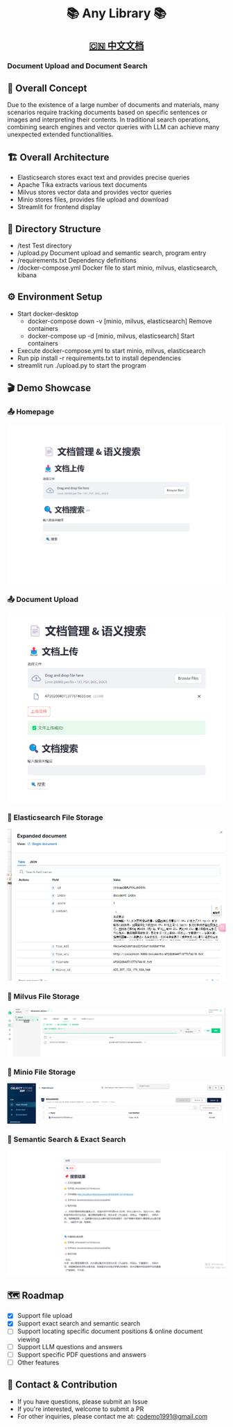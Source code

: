 <div align="center">
 <h1>📚 Any Library 📚</h1>
  <h2> <a href="README-ZH.md">🇨🇳 中文文档</a></h2>
</div>

### Document Upload and Document Search

## 🎯 Overall Concept
Due to the existence of a large number of documents and materials, many scenarios require tracking documents based on specific sentences or images and interpreting their contents. In traditional search operations, combining search engines and vector queries with LLM can achieve many unexpected extended functionalities.

## 🏗️ Overall Architecture
- Elasticsearch stores exact text and provides precise queries
- Apache Tika extracts various text documents
- Milvus stores vector data and provides vector queries
- Minio stores files, provides file upload and download
- Streamlit for frontend display

## 📁 Directory Structure
- /test Test directory
- /upload.py Document upload and semantic search, program entry
- /requirements.txt Dependency definitions
- /docker-compose.yml Docker file to start minio, milvus, elasticsearch, kibana

## ⚙️ Environment Setup
- Start docker-desktop
  - docker-compose down -v [minio, milvus, elasticsearch] Remove containers
  - docker-compose up -d [minio, milvus, elasticsearch] Start containers
- Execute docker-compose.yml to start minio, milvus, elasticsearch
- Run pip install -r requirements.txt to install dependencies
- streamlit run ./upload.py to start the program

## 🎬 Demo Showcase
### 📤 Homepage
![Homepage](doc/1.png)

### 📤 Document Upload
![Document Upload](doc/2.png)

### 📄 Elasticsearch File Storage
![Elasticsearch File Storage](doc/3.png)

### 📄 Milvus File Storage
![Milvus File Storage](doc/7.png)

### 📄 Minio File Storage
![Minio File Storage](doc/4.png)

### 📄 Semantic Search & Exact Search
![Exact Search](doc/6.png)



## 🗺️ Roadmap
- [x] Support file upload
- [x] Support exact search and semantic search
- [ ] Support locating specific document positions & online document viewing
- [ ] Support LLM questions and answers
- [ ] Support specific PDF questions and answers
- [ ] Other features

## 💬 Contact & Contribution
- If you have questions, please submit an Issue
- If you're interested, welcome to submit a PR
- For other inquiries, please contact me at: codemo1991@gmail.com
